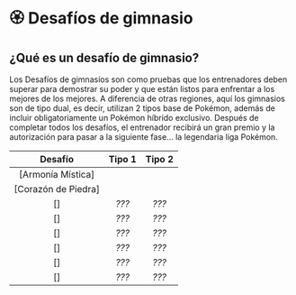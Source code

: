 # 🏵️ Desafíos de gimnasio

## ¿Qué es un desafío de gimnasio?

Los Desafíos de gimnasios son como pruebas que los entrenadores deben superar para demostrar su poder y que están listos para enfrentar a los mejores de los mejores. A diferencia de otras regiones, aquí los gimnasios son de tipo dual, es decir, utilizan 2 tipos base de Pokémon, además de incluir obligatoriamente un Pokémon híbrido exclusivo. Después de completar todos los desafíos, el entrenador recibirá un gran premio y la autorización para pasar a la siguiente fase... la legendaria liga Pokémon.

| Desafío | Tipo 1 | Tipo 2 |
|:-------:|:------:|:------:|
| [Armonía Mística] |||
| [Corazón de Piedra] |||
| [] | *???* | *???* |
| [] | *???* | *???* |
| [] | *???* | *???* |
| [] | *???* | *???* |
| [] | *???* | *???* |
| [] | *???* | *???* |
